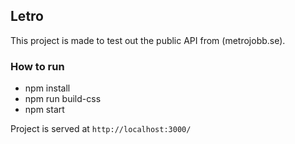 ## Letro

This project is made to test out the public API from (metrojobb.se).

### How to run
* npm install
* npm run build-css
* npm start

Project is served at `http://localhost:3000/`